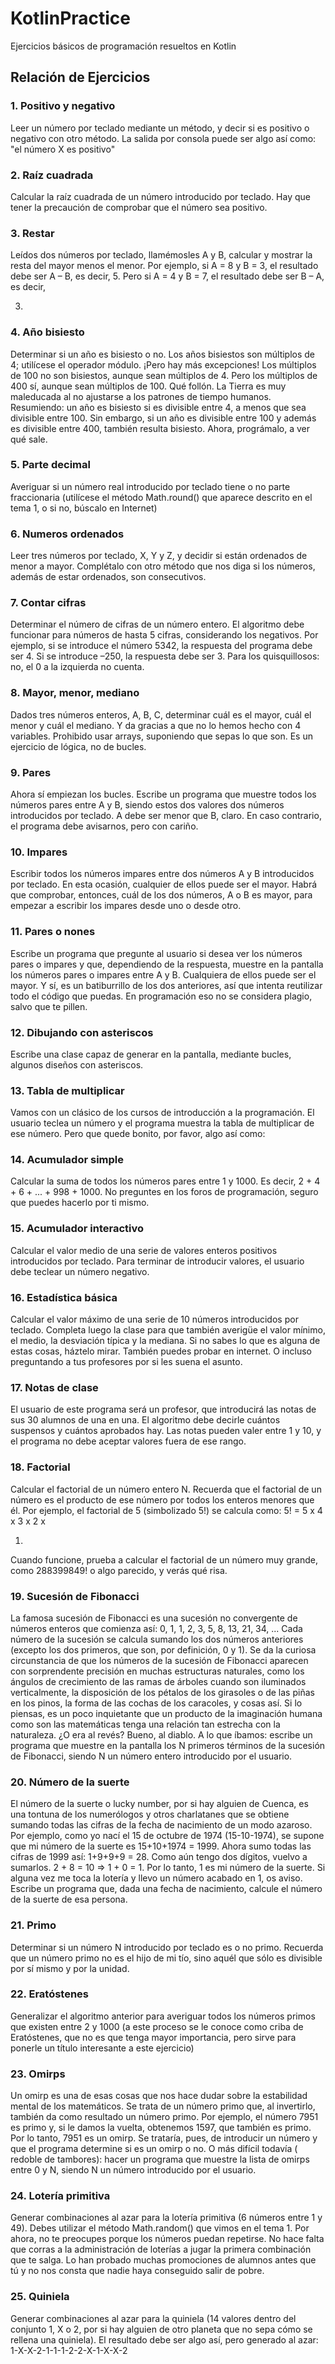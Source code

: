 # KotlinPractice

Ejercicios básicos de programación resueltos en Kotlin

## Relación de Ejercicios

### 1. Positivo y negativo

Leer un número por teclado mediante un método, y decir si es positivo o negativo con otro método. La salida por consola
puede ser algo así como: "el número X es positivo"

### 2. Raíz cuadrada

Calcular la raíz cuadrada de un número introducido por teclado. Hay que tener la precaución de comprobar que el número
sea positivo.

### 3. Restar

Leídos dos números por teclado, llamémosles A y B, calcular y mostrar la resta del mayor menos el menor. Por ejemplo, si
A = 8 y B = 3, el resultado debe ser A – B, es decir, 5. Pero si A = 4 y B = 7, el resultado debe ser B – A, es decir,

3.

### 4. Año bisiesto

Determinar si un año es bisiesto o no. Los años bisiestos son múltiplos de 4; utilícese el operador módulo. ¡Pero hay
más excepciones! Los múltiplos de 100 no son bisiestos, aunque sean múltiplos de 4. Pero los múltiplos de 400 sí, aunque
sean múltiplos de 100. Qué follón. La Tierra es muy maleducada al no ajustarse a los patrones de tiempo humanos.
Resumiendo: un año es bisiesto si es divisible entre 4, a menos que sea divisible entre 100. Sin embargo, si un año es
divisible entre 100 y además es divisible entre 400, también resulta bisiesto.
Ahora, prográmalo, a ver qué sale.

### 5. Parte decimal

Averiguar si un número real introducido por teclado tiene o no parte fraccionaria (utilícese el método Math.round() que
aparece descrito en el tema 1, o si no, búscalo en Internet)

### 6. Numeros ordenados

Leer tres números por teclado, X, Y y Z, y decidir si están ordenados de menor a mayor. Complétalo con otro método que
nos diga si los números, además de estar ordenados, son consecutivos.

### 7. Contar cifras

Determinar el número de cifras de un número entero. El algoritmo debe funcionar para números de hasta 5 cifras,
considerando los negativos. Por ejemplo, si se introduce el número 5342, la respuesta del programa debe ser 4. Si se
introduce –250, la respuesta debe ser 3.
Para los quisquillosos: no, el 0 a la izquierda no cuenta.

### 8. Mayor, menor, mediano

Dados tres números enteros, A, B, C, determinar cuál es el mayor, cuál el menor y cuál el mediano. Y da gracias a que no
lo hemos hecho con 4 variables. Prohibido usar arrays, suponiendo que sepas lo que son. Es un ejercicio de lógica, no de
bucles.

### 9. Pares

Ahora sí empiezan los bucles. Escribe un programa que muestre todos los números pares entre A y B, siendo estos dos
valores dos números introducidos por teclado. A debe ser menor que B, claro. En caso contrario, el programa debe
avisarnos, pero con cariño.

### 10. Impares

Escribir todos los números impares entre dos números A y B introducidos por teclado. En esta ocasión, cualquier de ellos
puede ser el mayor. Habrá que comprobar, entonces, cuál de los dos números, A o B es mayor, para empezar a escribir los
impares desde uno o desde otro.

### 11. Pares o nones

Escribe un programa que pregunte al usuario si desea ver los números pares o impares y que, dependiendo de la respuesta,
muestre en la pantalla los números pares o impares entre A y B. Cualquiera de ellos puede ser el mayor. Y sí, es un
batiburrillo de los dos anteriores, así que intenta reutilizar todo el código que puedas. En programación eso no se
considera plagio, salvo que te pillen.

### 12. Dibujando con asteriscos

Escribe una clase capaz de generar en la pantalla, mediante bucles, algunos diseños con asteriscos.

### 13. Tabla de multiplicar

Vamos con un clásico de los cursos de introducción a la programación. El usuario teclea un número y el programa muestra
la tabla de multiplicar de ese número. Pero que quede bonito, por favor, algo así como:

### 14. Acumulador simple

Calcular la suma de todos los números pares entre 1 y 1000. Es decir, 2 + 4 + 6 + ... + 998 + 1000. No preguntes en los
foros de programación, seguro que puedes hacerlo por ti mismo.

### 15. Acumulador interactivo

Calcular el valor medio de una serie de valores enteros positivos introducidos por teclado. Para terminar de introducir
valores, el usuario debe teclear un número negativo.

### 16. Estadística básica

Calcular el valor máximo de una serie de 10 números introducidos por teclado. Completa luego la clase para que también
averigüe el valor mínimo, el medio, la desviación típica y la mediana. Si no sabes lo que es alguna de estas cosas,
háztelo mirar. También puedes probar en internet. O incluso preguntando a tus profesores por si les suena el asunto.

### 17. Notas de clase

El usuario de este programa será un profesor, que introducirá las notas de sus 30 alumnos de una en una. El algoritmo
debe decirle cuántos suspensos y cuántos aprobados hay. Las notas pueden valer entre 1 y 10, y el programa no debe
aceptar valores fuera de ese rango.

### 18. Factorial

Calcular el factorial de un número entero N. Recuerda que el factorial de un número es el producto de ese número por
todos los enteros menores que él. Por ejemplo, el factorial de 5 (simbolizado 5!) se calcula como: 5! = 5 x 4 x 3 x 2 x

1.

Cuando funcione, prueba a calcular el factorial de un número muy grande, como 288399849! o algo parecido, y verás qué
risa.

### 19. Sucesión de Fibonacci

La famosa sucesión de Fibonacci es una sucesión no convergente de números enteros que comienza así:
0, 1, 1, 2, 3, 5, 8, 13, 21, 34, ...
Cada número de la sucesión se calcula sumando los dos números anteriores (excepto los dos primeros, que son, por
definición, 0 y 1).
Se da la curiosa circunstancia de que los números de la sucesión de Fibonacci aparecen con sorprendente precisión en
muchas estructuras naturales, como los ángulos de crecimiento de las ramas de árboles cuando son iluminados
verticalmente, la disposición de los pétalos de los girasoles o de las piñas en los pinos, la forma de las cochas de los
caracoles, y cosas así. Si lo piensas, es un poco inquietante que un producto de la imaginación humana como son las
matemáticas tenga una relación tan estrecha con la naturaleza. ¿O era al revés? Bueno, al diablo.
A lo que íbamos: escribe un programa que muestre en la pantalla los N primeros términos de la sucesión de Fibonacci,
siendo N un número entero introducido por el usuario.

### 20. Número de la suerte

El número de la suerte o lucky number, por si hay alguien de Cuenca, es una tontuna de los numerólogos y otros
charlatanes que se obtiene sumando todas las cifras de la fecha de nacimiento de un modo azaroso. Por ejemplo, como yo
nací el 15 de octubre de 1974 (15-10-1974), se supone que mi número de la suerte es 15+10+1974 = 1999. Ahora sumo todas
las cifras de 1999 así: 1+9+9+9 = 28. Como aún tengo dos dígitos, vuelvo a sumarlos. 2 + 8 = 10 => 1 + 0 = 1.
Por lo tanto, 1 es mi número de la suerte. Si alguna vez me toca la lotería y llevo un número acabado en 1, os aviso.
Escribe un programa que, dada una fecha de nacimiento, calcule el número de la suerte de esa persona.

### 21. Primo

Determinar si un número N introducido por teclado es o no primo. Recuerda que un número primo no es el hijo de mi
tío, sino aquél que sólo es divisible por sí mismo y por la unidad.

### 22. Eratóstenes

Generalizar el algoritmo anterior para averiguar todos los números primos que existen entre 2 y 1000 (a este proceso se
le conoce como criba de Eratóstenes, que no es que tenga mayor importancia, pero sirve para ponerle un título
interesante a este ejercicio)

### 23. Omirps

Un omirp es una de esas cosas que nos hace dudar sobre la estabilidad mental de los matemáticos. Se trata de un número
primo que, al invertirlo, también da como resultado un número primo. Por ejemplo, el número 7951 es primo y, si le
damos la vuelta, obtenemos 1597, que también es primo. Por lo tanto, 7951 es un omirp.
Se trataría, pues, de introducir un número y que el programa determine si es un omirp o no. O más difícil todavía (
redoble de tambores): hacer un programa que muestre la lista de omirps entre 0 y N, siendo N un número introducido por
el usuario.

### 24. Lotería primitiva

Generar combinaciones al azar para la lotería primitiva (6 números entre 1 y 49). Debes utilizar el método
Math.random() que vimos en el tema 1. Por ahora, no te preocupes porque los números puedan repetirse.
No hace falta que corras a la administración de loterías a jugar la primera combinación que te salga. Lo han
probado muchas promociones de alumnos antes que tú y no nos consta que nadie haya conseguido salir de pobre.

### 25. Quiniela

Generar combinaciones al azar para la quiniela (14 valores dentro del conjunto 1, X o 2, por si hay alguien de otro
planeta que no sepa cómo se rellena una quiniela). El resultado debe ser algo así, pero generado al azar:
1-X-X-2-1-1-1-2-2-X-1-X-X-2
